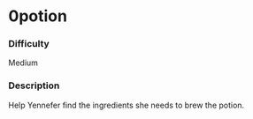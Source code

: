 # 0potion

### Difficulty

Medium

### Description

Help Yennefer find the ingredients she needs to brew the potion.
